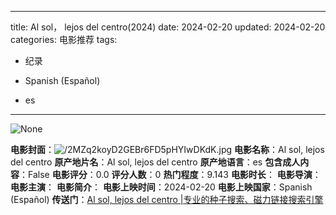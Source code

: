 
---
title: Al sol， lejos del centro(2024)
date: 2024-02-20
updated: 2024-02-20
categories: 电影推荐
tags:

- 纪录

- Spanish (Español)
- es
---

<img src="https://image.tmdb.org/t/p/originalNone" alt="None" title="None">

**电影封面**：<img src="https://image.tmdb.org/t/p/w200/2MZq2koyD2GEBr6FD5pHYIwDKdK.jpg" alt="/2MZq2koyD2GEBr6FD5pHYIwDKdK.jpg" title="/2MZq2koyD2GEBr6FD5pHYIwDKdK.jpg">
**电影名称**：Al sol, lejos del centro
**原产地片名**：Al sol, lejos del centro
**原产地语言**：es
**包含成人内容**：False
**电影评分**：0.0
**评分人数**：0
**热门程度**：9.143
**电影时长**：
**电影导演**：
**电影主演**：
**电影简介**：
**电影上映时间**：2024-02-20
**电影上映国家**：Spanish (Español)
**传送门**：[Al sol, lejos del centro |专业的种子搜索、磁力链接搜索引擎](https://movie.amd794.com:2083/?search=Al%20sol%2C%20lejos%20del%20centro&ordering=&mode=match_phrase&page_size=10&page=1)

